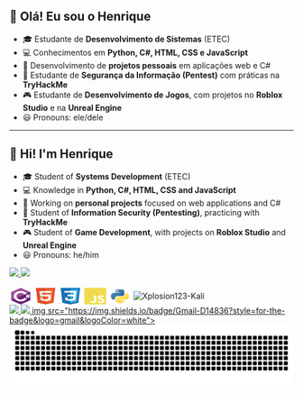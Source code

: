 ## 👋 Olá! Eu sou o Henrique  

- 🎓 Estudante de **Desenvolvimento de Sistemas** (ETEC)  
- 💻 Conhecimentos em **Python, C#, HTML, CSS e JavaScript**  
- 🚀 Desenvolvimento de **projetos pessoais** em aplicações web e C#  
- 🔐 Estudante de **Segurança da Informação (Pentest)** com práticas na **TryHackMe**  
- 🎮 Estudante de **Desenvolvimento de Jogos**, com projetos no **Roblox Studio** e na **Unreal Engine**  
- 😃 Pronouns: ele/dele  

---

## 👋 Hi! I'm Henrique  

- 🎓 Student of **Systems Development** (ETEC)  
- 💻 Knowledge in **Python, C#, HTML, CSS and JavaScript**  
- 🚀 Working on **personal projects** focused on web applications and C#  
- 🔐 Student of **Information Security (Pentesting)**, practicing with **TryHackMe**  
- 🎮 Student of **Game Development**, with projects on **Roblox Studio** and **Unreal Engine**  
- 😃 Pronouns: he/him  

<div>
  <a href="https://github.com/Xplosion123">
    <img height="180em" src="https://github-readme-stats.vercel.app/api?username=Xplosion123&show_icons=true&theme=dracula&include_all_commits=true&count_private=true"/>
    <img height="180em" src="https://github-readme-stats.vercel.app/api/top-langs/?username=Xplosion123&layout=compact&langs_count=16&theme=dracula"/>
  </a>
</div>

<div style="display: inline_block"><br>
  <img align="center" alt="Xplosion123-Csharp" height="30" width="40" src="https://raw.githubusercontent.com/devicons/devicon/master/icons/csharp/csharp-original.svg">
  <img align="center" alt="Xplosion123-HTML" height="30" width="40" src="https://raw.githubusercontent.com/devicons/devicon/master/icons/html5/html5-original.svg">
  <img align="center" alt="Xplosion123-CSS" height="30" width="40" src="https://raw.githubusercontent.com/devicons/devicon/master/icons/css3/css3-original.svg">
  <img align="center" alt="Xplosion123-Js" height="30" width="40" src="https://raw.githubusercontent.com/devicons/devicon/master/icons/javascript/javascript-plain.svg">
  <img align="center" alt="Xplosion123-Python" height="30" width="40" src="https://raw.githubusercontent.com/devicons/devicon/master/icons/python/python-original.svg">
  <img align="center" alt="Xplosion123-Kali" height="30" width="40" src="https://cdn.jsdelivr.net/gh/devicons/devicon@latest/icons/kalilinux/kalilinux-original.svg">
</div>

<div>
  <a href="https://w.app/61endl" target="_blank">
    <img src="https://img.shields.io/badge/WhatsApp-25D366?style=for-the-badge&logo=whatsapp&logoColor=white">
  </a>
  <a href="https://instagram.com/011.henriquin" target="_blank">
    <img src="https://img.shields.io/badge/Instagram-%23E4405F?style=for-the-badge&logo=instagram&logoColor=white">
  </a>
  <a href="mailto:henrimelo06@gmail.com">
  img src="https://img.shields.io/badge/Gmail-D14836?style=for-the-badge&logo=gmail&logoColor=white">
  </a>
<picture align="center">
  <source media="(prefers-color-scheme: dark)" srcset="https://raw.githubusercontent.com/Xplosion123/Xplosion123/output/github-contribution-grid-snake-dark.svg">
  <source media="(prefers-color-scheme: light)" srcset="https://raw.githubusercontent.com/Xplosion123/Xplosion123/output/github-contribution-grid-snake.svg">
  <img align="center" alt="github contribution grid snake animation" src="https://raw.githubusercontent.com/Xplosion123/Xplosion123/output/github-contribution-grid-snake.svg">
</picture>
